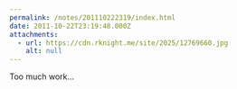 ```yaml
---
permalink: /notes/201110222319/index.html
date: 2011-10-22T23:19:48.000Z
attachments:
  - url: https://cdn.rknight.me/site/2025/12769660.jpg
    alt: null
---
```


Too much work...
